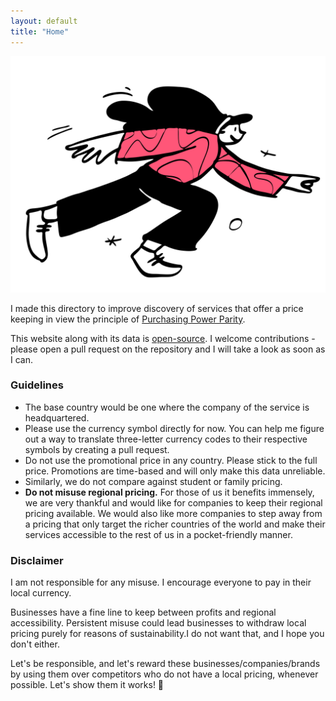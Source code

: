 ```yaml
---
layout: default
title: "Home"
---
```


<!-- TODO Work out a light/dark mode friendly illustration/hero design -->
<div class="mb-2 lg:mb-4 dm:hidden h-64 rounded-lg shadow-sm">
    <img class="h-full w-auto block mx-auto" src="/assets/img/sprinting.png" />
</div>

I made this directory to improve discovery of services that offer a price keeping in view the principle of [Purchasing Power Parity](https://en.wikipedia.org/wiki/Purchasing_power_parity).

This website along with its data is [open-source](https://github.com/hirusi/bill-my-pocket). I welcome contributions - please open a pull request on the repository and I will take a look as soon as I can.

### Guidelines

* The base country would be one where the company of the service is headquartered.
* Please use the currency symbol directly for now. You can help me figure out a way to translate three-letter currency codes to their respective symbols by creating a pull request.
* Do not use the promotional price in any country. Please stick to the full price. Promotions are time-based and will only make this data unreliable.
* Similarly, we do not compare against student or family pricing.
* __Do not misuse regional pricing.__ For those of us it benefits immensely, we are very thankful and would like for companies to keep their regional pricing available. We would also like more companies to step away from a pricing that only target the richer countries of the world and make their services accessible to the rest of us in a pocket-friendly manner.


### Disclaimer

I am not responsible for any misuse. I encourage everyone to pay in their local currency.

Businesses have a fine line to keep between profits and regional accessibility. Persistent misuse could lead businesses to withdraw local pricing purely for reasons of sustainability.I do not want that, and I hope you don't either.

Let's be responsible, and let's reward these businesses/companies/brands by using them over competitors who do not have a local pricing, whenever possible. Let's show them it works! 🙂
